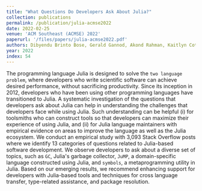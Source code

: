 ```yaml
---
title: "What Questions Do Developers Ask About Julia?"
collection: publications
permalink: /publication/julia-acmse2022
date: 2022-02-25
venue: 'ACM Southeast (ACMSE) 2022'
paperurl: '/files/papers/julia-acmse2022.pdf'
authors: Dibyendu Brinto Bose, Gerald Gannod, Akond Rahman, Kaitlyn Cottrell
year: 2022
index: 54
--- 
```

The programming language Julia is designed to solve the `two language problem`, where developers who write scientific software can achieve desired performance, without sacrificing productivity. Since its inception in 2012, developers who have been using other programming languages have transitioned to Julia. A systematic investigation of the questions that developers ask about Julia can help in understanding the challenges that developers face while using Julia. Such understanding can be helpful (i) for toolsmiths who can construct tools so that developers can maximize their experience of using Julia, and (ii) for Julia language maintainers with empirical evidence on areas to improve the language as well as the Julia ecosystem. We conduct an empirical study with 3,093 Stack Overflow posts where we identify 13 categories of questions related to Julia-based software development. We observe developers to ask about a diverse set of topics, such as `GC`, Julia's garbage collector, `JuMP`, a domain-specific language constructed using Julia, and `symbols`, a metaprogramming utility in Julia. Based on our emerging results, we recommend enhancing support for developers with Julia-based tools and techniques for cross language transfer, type-related assistance, and package resolution.